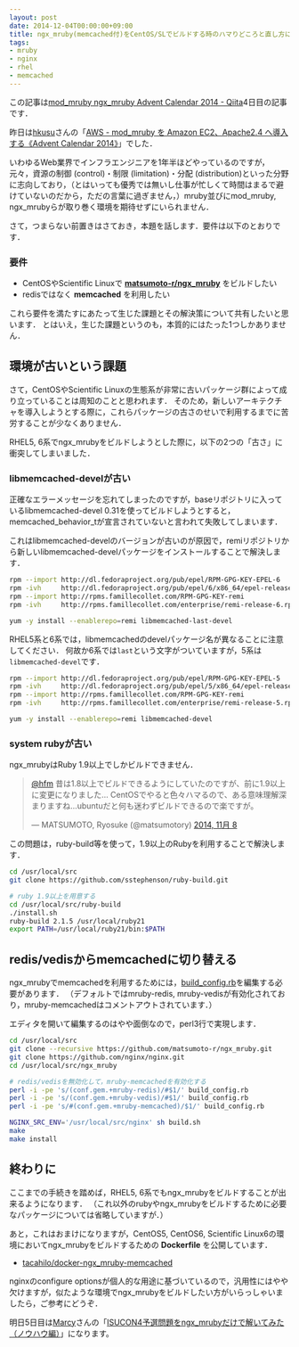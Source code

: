 ```yaml
---
layout: post
date: 2014-12-04T00:00:00+09:00
title: ngx_mruby(memcached付)をCentOS/SLでビルドする時のハマりどころと直し方について
tags: 
- mruby
- nginx
- rhel
- memcached
---
```

この記事は[mod_mruby ngx_mruby Advent Calendar 2014 - Qiita](http://qiita.com/advent-calendar/2014/mod-ngx-mruby)4日目の記事です．

昨日は[hkusu](http://qiita.com/hkusu)さんの「[AWS - mod_mruby を Amazon EC2、Apache2.4 へ導入する《Advent Calendar 2014》](http://qiita.com/hkusu/items/ca8622c83b0bfc2cac72)」でした．

いわゆるWeb業界でインフラエンジニアを1年半ほどやっているのですが，元々，資源の制御 (control)・制限 (limitation)・分配 (distribution)といった分野に志向しており，（とはいっても優秀では無いし仕事が忙しくて時間はまるで避けていないのだから，ただの言葉に過ぎません，）mruby並びにmod\_mruby, ngx\_mrubyらが取り巻く環境を期待せずにいられません．

さて，つまらない前置きはさておき，本題を話します．要件は以下のとおりです．

### 要件

- CentOSやScientific Linuxで **[matsumoto-r/ngx_mruby](https://github.com/matsumoto-r/ngx_mruby)** をビルドしたい
- redisではなく **memcached** を利用したい

これら要件を満たすにあたって生じた課題とその解決策について共有したいと思います．
とはいえ，生じた課題というのも，本質的にはたった1つしかありません．

## 環境が古いという課題

さて，CentOSやScientific Linuxの生態系が非常に古いパッケージ群によって成り立っていることは周知のことと思われます．
そのため，新しいアーキテクチャを導入しようとする際に，これらパッケージの古さのせいで利用するまでに苦労することが少なくありません．

RHEL5, 6系でngx_mrubyをビルドしようとした際に，以下の2つの「古さ」に衝突してしまいました．

### libmemcached-develが古い

正確なエラーメッセージを忘れてしまったのですが，baseリポジトリに入っているlibmemcached-devel 0.31を使ってビルドしようとすると， memcached_behavior_tが宣言されていないと言われて失敗してしまいます．

これはlibmemcached-develのバージョンが古いのが原因で，remiリポジトリから新しいlibmemcached-develパッケージをインストールすることで解決します．

```sh
rpm --import http://dl.fedoraproject.org/pub/epel/RPM-GPG-KEY-EPEL-6
rpm -ivh     http://dl.fedoraproject.org/pub/epel/6/x86_64/epel-release-6-8.noarch.rpm
rpm --import http://rpms.famillecollet.com/RPM-GPG-KEY-remi
rpm -ivh     http://rpms.famillecollet.com/enterprise/remi-release-6.rpm

yum -y install --enablerepo=remi libmemcached-last-devel
```

RHEL5系と6系では，libmemcachedのdevelパッケージ名が異なることに注意してください．
何故か6系では`last`という文字がついていますが，5系は`libmemcached-devel`です．

```sh
rpm --import http://dl.fedoraproject.org/pub/epel/RPM-GPG-KEY-EPEL-5
rpm -ivh     http://dl.fedoraproject.org/pub/epel/5/x86_64/epel-release-5-4.noarch.rpm
rpm --import http://rpms.famillecollet.com/RPM-GPG-KEY-remi
rpm -ivh     http://rpms.famillecollet.com/enterprise/remi-release-5.rpm

yum -y install --enablerepo=remi libmemcached-devel
```

### system rubyが古い

ngx_mrubyはRuby 1.9以上でしかビルドできません．

<blockquote class="twitter-tweet" lang="ja"><p lang="ja" dir="ltr"><a href="https://twitter.com/hfm">@hfm</a> 昔は1.8以上でビルドできるようにしていたのですが、前に1.9以上に変更になりました… CentOSでやると色々ハマるので、ある意味理解深まりますね…ubuntuだと何も迷わずビルドできるので楽ですが。</p>&mdash; MATSUMOTO, Ryosuke (@matsumotory) <a href="https://twitter.com/matsumotory/status/531055848844324864">2014, 11月 8</a></blockquote>
<script async src="//platform.twitter.com/widgets.js" charset="utf-8"></script>

この問題は，ruby-build等を使って，1.9以上のRubyを利用することで解決します．

```sh
cd /usr/local/src
git clone https://github.com/sstephenson/ruby-build.git

# ruby 1.9以上を用意する
cd /usr/local/src/ruby-build
./install.sh
ruby-build 2.1.5 /usr/local/ruby21
export PATH=/usr/local/ruby21/bin:$PATH
```

## redis/vedisからmemcachedに切り替える

ngx_mrubyでmemcachedを利用するためには，[build_config.rb](https://github.com/matsumoto-r/ngx_mruby/blob/master/build_config.rb)を編集する必要があります．
（デフォルトではmruby-redis, mruby-vedisが有効化されており，mruby-memcachedはコメントアウトされています．）

エディタを開いて編集するのはやや面倒なので，perl3行で実現します．

```sh
cd /usr/local/src
git clone --recursive https://github.com/matsumoto-r/ngx_mruby.git
git clone https://github.com/nginx/nginx.git
cd /usr/local/src/ngx_mruby

# redis/vedisを無効化して，mruby-memcachedを有効化する
perl -i -pe 's/(conf.gem.+mruby-redis)/#$1/' build_config.rb
perl -i -pe 's/(conf.gem.+mruby-vedis)/#$1/' build_config.rb
perl -i -pe 's/#(conf.gem.+mruby-memcached)/$1/' build_config.rb

NGINX_SRC_ENV='/usr/local/src/nginx' sh build.sh
make
make install
```

## 終わりに

ここまでの手続きを踏めば，RHEL5, 6系でもngx_mrubyをビルドすることが出来るようになります．
（これ以外のrubyやngx_mrubyをビルドするために必要なパッケージについては省略していますが．）

あと，これはおまけになりますが，CentOS5, CentOS6, Scientific Linux6の環境においてngx_mrubyをビルドするための **Dockerfile** を公開しています．

- [tacahilo/docker-ngx_mruby-memcached](https://github.com/tacahilo/docker-ngx_mruby-memcached)

nginxのconfigure optionsが個人的な用途に基づいているので，汎用性にはやや欠けますが，似たような環境でngx_mrubyをビルドしたい方がいらっしゃいましたら，ご参考にどうぞ．

明日5日目は[Marcy](http://qiita.com/Marcy)さんの「[ISUCON4予選問題をngx_mrubyだけで解いてみた（ノウハウ編）](http://qiita.com/Marcy/items/1a7ab35970c31d169bf8)」になります。
